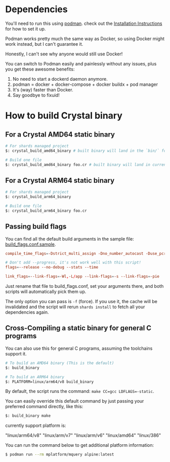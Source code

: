 # Dependencies

You'll need to run this using [podman](https://github.com/containers/podman). check out the [Installation Instructions](instli)
for how to set it up.

Podman works pretty much the same way as Docker, so using Docker might work instead, 
but I can't guarantee it.

Honestly, I can't see why anyone would still use Docker! 

You can switch to Podman easily and painlessly without any issues, plus you get 
these awesome benefits:

1. No need to start a dockerd daemon anymore.
2. podman = docker + docker-compose + docker buildx + pod manager
3. It's (way) faster than Docker.
4. Say goodbye to fixuid!

# How to build Crystal binary

## For a Crystal AMD64 static binary

```sh
# For shards managed project
$: crystal_build_amd64_binary # built binary will land in the `bin/` folder.

# Build one file
$: crystal_build_amd64_binary foo.cr # built binary will land in current folder.
```

## For a Crystal ARM64 static binary

```sh
# For shards managed project
$: crystal_build_arm64_binary

# Build one file
$: crystal_build_arm64_binary foo.cr
```

## Passing build flags

You can find all the default build arguments in the sample file: [build_flags.conf.sample](/bin/build_flags.conf.sample).

```conf
compile_time_flags=-Dstrict_multi_assign -Dno_number_autocast -Duse_pcre2 -Dpreview_overload_order

# Don't add --progress, it's not work well with this script!
flags=--release --no-debug --stats --time

link_flags=--link-flags=-Wl,-L/app --link-flags=-s --link-flags=-pie
```

Just rename that file to build_flags.conf, set your arguments there, and both scripts
will automatically pick them up.

The only option you can pass is `-f` (force). If you use it, the cache will be invalidated 
and the script will rerun `shards install` to fetch all your dependencies again.

## Cross-Compiling a static binary for general C programs

You can also use this for general C programs, assuming the toolchains support it.

```sh
# To build an AMD64 binary (This is the default)
$: build_binary

# To build an ARM64 binary 
$: PLATFORM=linux/arm64/v8 build_binary
```

By default, the script runs the command: `make CC=gcc LDFLAGS=-static`.

You can easily override this default command by just passing your preferred command
directly, like this:

```sh
$: build_binary make
```

currently support platform is:

"linux/arm64/v8" "linux/arm/v7" "linux/arm/v6" "linux/amd64" "linux/386"

You can run the command below to get additional platform information:

```sh
$ podman run --rm mplatform/mquery alpine:latest
```
